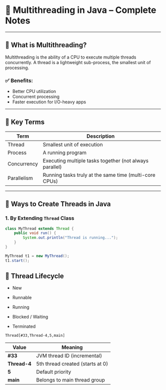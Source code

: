 # 🧵 Multithreading in Java – Complete Notes

---

## 🔹 What is Multithreading?

Multithreading is the ability of a CPU to execute multiple threads concurrently. A thread is a lightweight sub-process, the smallest unit of processing.

### ✅ Benefits:
- Better CPU utilization
- Concurrent processing
- Faster execution for I/O-heavy apps

---

## 🔹 Key Terms

| Term         | Description |
|--------------|-------------|
| Thread       | Smallest unit of execution |
| Process      | A running program |
| Concurrency  | Executing multiple tasks together (not always parallel) |
| Parallelism  | Running tasks truly at the same time (multi-core CPUs) |

---

## 🔹 Ways to Create Threads in Java

### 1. By Extending `Thread` Class

```java
class MyThread extends Thread {
    public void run() {
        System.out.println("Thread is running...");
    }
}

MyThread t1 = new MyThread();
t1.start();
```

## 🔹 Thread Lifecycle
- New

- Runnable

- Running

- Blocked / Waiting

- Terminated

```
Thread[#33,Thread-4,5,main]
```

| Value        | Meaning                          |
| ------------ | -------------------------------- |
| **#33**      | JVM thread ID (incremental)      |
| **Thread-4** | 5th thread created (starts at 0) |
| **5**        | Default priority                 |
| **main**     | Belongs to main thread group     |

